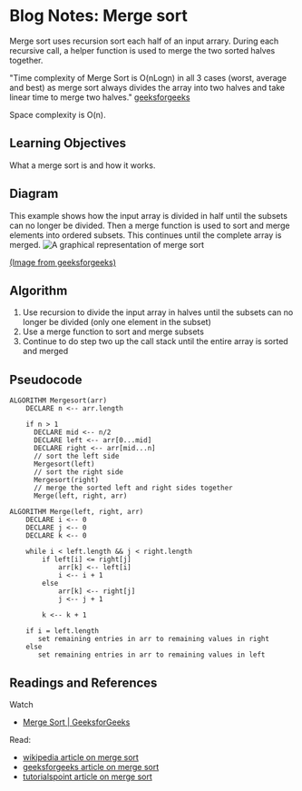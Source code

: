 # Blog Notes: Merge sort

Merge sort uses recursion sort each half of an input arrary. During each recursive call, a helper function is used to merge the two sorted halves together. 
  
  "Time complexity of Merge Sort is O(nLogn) in all 3 cases (worst, average and best) as merge sort always divides the array into two halves and take linear time to merge two halves." [geeksforgeeks](https://www.geeksforgeeks.org/merge-sort/)
  
  Space complexity is O(n).
  
## Learning Objectives
What a merge sort is and how it works. 

 ## Diagram
This example shows how the input array is divided in half until the subsets can no longer be divided. Then a merge function is used to sort and merge elements into ordered subsets. This continues until the complete array is merged. ![A graphical representation of merge sort](https://www.geeksforgeeks.org/wp-content/uploads/Merge-Sort-Tutorial.png)

[(Image from geeksforgeeks)](https://www.geeksforgeeks.org/merge-sort/)
  
  ## Algorithm
  1. Use recursion to divide the input array in halves until the subsets can no longer be divided (only one element in the subset)
  2. Use a merge function to sort and merge subsets
  3. Continue to do step two up the call stack until the entire array is sorted and merged
  
 ## Pseudocode
 
``` 
ALGORITHM Mergesort(arr)
    DECLARE n <-- arr.length
           
    if n > 1
      DECLARE mid <-- n/2
      DECLARE left <-- arr[0...mid]
      DECLARE right <-- arr[mid...n]
      // sort the left side
      Mergesort(left)
      // sort the right side
      Mergesort(right)
      // merge the sorted left and right sides together
      Merge(left, right, arr)

ALGORITHM Merge(left, right, arr)
    DECLARE i <-- 0
    DECLARE j <-- 0
    DECLARE k <-- 0

    while i < left.length && j < right.length
        if left[i] <= right[j]
            arr[k] <-- left[i]
            i <-- i + 1
        else
            arr[k] <-- right[j]
            j <-- j + 1
            
        k <-- k + 1

    if i = left.length
       set remaining entries in arr to remaining values in right
    else
       set remaining entries in arr to remaining values in left
```

## Readings and References
Watch
- [Merge Sort | GeeksforGeeks](https://youtu.be/JSceec-wEyw)

Read:
- [wikipedia article on merge sort](https://en.wikipedia.org/wiki/Merge_sort)
- [geeksforgeeks article on merge sort](https://www.geeksforgeeks.org/merge-sort/)
- [tutorialspoint article on merge sort](https://www.tutorialspoint.com/data_structures_algorithms/merge_sort_algorithm.htm)
